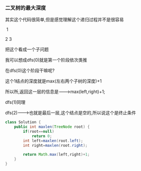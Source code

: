 ### 二叉树的最大深度

其实这个代码很简单,但是感觉理解这个递归过程并不是很容易

​	1

2	 3

把这个看成一个子问题

我可以想成dfs(0)就是第一个阶段依次类推

在dfs(0)这个阶段干嘛呢?

这个1结点的深度就是max(左右两个子树的深度)+1

所以所,返回这一层的信息是--->max(left,right)+1;

dfs(1)同理

dfs(2)--->也就是最后一层,这个结点是空的,所以说这个是终止条件

```java
class Solution {
    public int maxlen(TreeNode root) {
        if(root==null)
            return 0;
        int left=maxlen(root.left);
        int right=maxlen(root.right);
        
        return Math.max(left,right)+1;
    }
}
```

